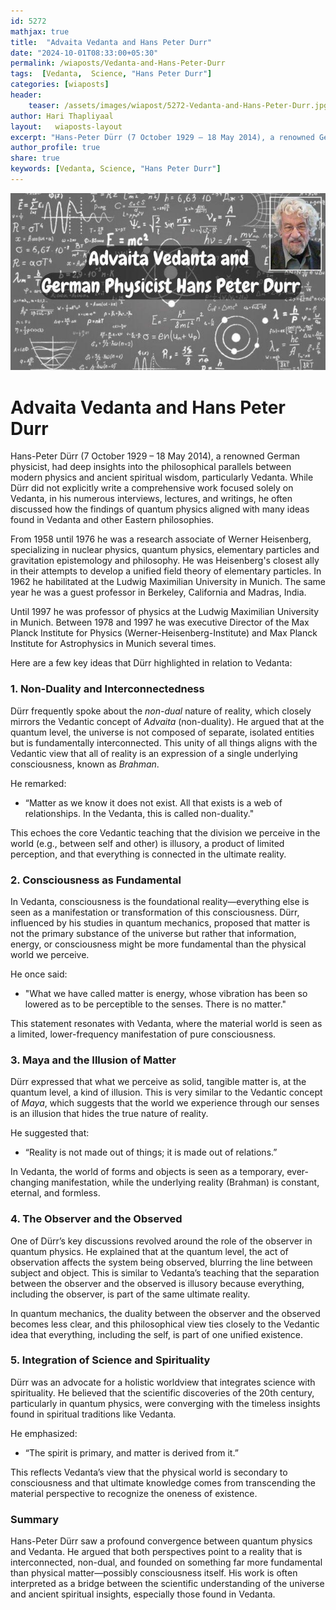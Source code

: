 ```yaml
---
id: 5272
mathjax: true        
title:  "Advaita Vedanta and Hans Peter Durr"        
date: "2024-10-01T08:33:00+05:30"        
permalink: /wiaposts/Vedanta-and-Hans-Peter-Durr
tags:  [Vedanta,  Science, "Hans Peter Durr"]         
categories: [wiaposts] 
header:        
    teaser: /assets/images/wiapost/5272-Vedanta-and-Hans-Peter-Durr.jpg               
author: Hari Thapliyaal        
layout:   wiaposts-layout        
excerpt: "Hans-Peter Dürr (7 October 1929 – 18 May 2014), a renowned German physicist, had deep insights into the philosophical parallels between modern physics and ancient spiritual wisdom, particularly Vedanta. While Dürr did not explicitly write a comprehensive work focused solely"
author_profile: true        
share: true
keywords: [Vedanta, Science, "Hans Peter Durr"]  
---
```

![Advaita Vedanta and Hans Peter Durr](/assets/images/wiapost/5272-Vedanta-and-Hans-Peter-Durr.jpg)    
    
# Advaita Vedanta and Hans Peter Durr   
    
Hans-Peter Dürr (7 October 1929 – 18 May 2014), a renowned German physicist, had deep insights into the philosophical parallels between modern physics and ancient spiritual wisdom, particularly Vedanta. While Dürr did not explicitly write a comprehensive work focused solely on Vedanta, in his numerous interviews, lectures, and writings, he often discussed how the findings of quantum physics aligned with many ideas found in Vedanta and other Eastern philosophies. 

From 1958 until 1976 he was a research associate of Werner Heisenberg, specializing in nuclear physics, quantum physics, elementary particles and gravitation epistemology and philosophy. He was Heisenberg's closest ally in their attempts to develop a unified field theory of elementary particles. In 1962 he habilitated at the Ludwig Maximilian University in Munich. The same year he was a guest professor in Berkeley, California and Madras, India.

Until 1997 he was professor of physics at the Ludwig Maximilian University in Munich. Between 1978 and 1997 he was executive Director of the Max Planck Institute for Physics (Werner-Heisenberg-Institute) and Max Planck Institute for Astrophysics in Munich several times.

Here are a few key ideas that Dürr highlighted in relation to Vedanta:

### 1. **Non-Duality and Interconnectedness**
Dürr frequently spoke about the *non-dual* nature of reality, which closely mirrors the Vedantic concept of *Advaita* (non-duality). He argued that at the quantum level, the universe is not composed of separate, isolated entities but is fundamentally interconnected. This unity of all things aligns with the Vedantic view that all of reality is an expression of a single underlying consciousness, known as *Brahman*.

He remarked:
- “Matter as we know it does not exist. All that exists is a web of relationships. In the Vedanta, this is called non-duality."

This echoes the core Vedantic teaching that the division we perceive in the world (e.g., between self and other) is illusory, a product of limited perception, and that everything is connected in the ultimate reality.

### 2. **Consciousness as Fundamental**
In Vedanta, consciousness is the foundational reality—everything else is seen as a manifestation or transformation of this consciousness. Dürr, influenced by his studies in quantum mechanics, proposed that matter is not the primary substance of the universe but rather that information, energy, or consciousness might be more fundamental than the physical world we perceive.

He once said:
- "What we have called matter is energy, whose vibration has been so lowered as to be perceptible to the senses. There is no matter."

This statement resonates with Vedanta, where the material world is seen as a limited, lower-frequency manifestation of pure consciousness.

### 3. **Maya and the Illusion of Matter**
Dürr expressed that what we perceive as solid, tangible matter is, at the quantum level, a kind of illusion. This is very similar to the Vedantic concept of *Maya*, which suggests that the world we experience through our senses is an illusion that hides the true nature of reality.

He suggested that:
- “Reality is not made out of things; it is made out of relations.”

In Vedanta, the world of forms and objects is seen as a temporary, ever-changing manifestation, while the underlying reality (Brahman) is constant, eternal, and formless.

### 4. **The Observer and the Observed**
One of Dürr’s key discussions revolved around the role of the observer in quantum physics. He explained that at the quantum level, the act of observation affects the system being observed, blurring the line between subject and object. This is similar to Vedanta’s teaching that the separation between the observer and the observed is illusory because everything, including the observer, is part of the same ultimate reality.

In quantum mechanics, the duality between the observer and the observed becomes less clear, and this philosophical view ties closely to the Vedantic idea that everything, including the self, is part of one unified existence.

### 5. **Integration of Science and Spirituality**
Dürr was an advocate for a holistic worldview that integrates science with spirituality. He believed that the scientific discoveries of the 20th century, particularly in quantum physics, were converging with the timeless insights found in spiritual traditions like Vedanta.

He emphasized:
- “The spirit is primary, and matter is derived from it.”

This reflects Vedanta’s view that the physical world is secondary to consciousness and that ultimate knowledge comes from transcending the material perspective to recognize the oneness of existence.

### Summary
Hans-Peter Dürr saw a profound convergence between quantum physics and Vedanta. He argued that both perspectives point to a reality that is interconnected, non-dual, and founded on something far more fundamental than physical matter—possibly consciousness itself. His work is often interpreted as a bridge between the scientific understanding of the universe and ancient spiritual insights, especially those found in Vedanta.